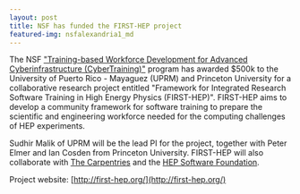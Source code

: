 ```yaml
---
layout: post
title: NSF has funded the FIRST-HEP project
featured-img: nsfalexandria1_md
---
```


The NSF ["Training-based Workforce Development for Advanced Cyberinfrastructure  (CyberTraining)"](https://www.nsf.gov/funding/pgm_summ.jsp?pims_id=505342) program has awarded $500k to the University of Puerto Rico - Mayaguez (UPRM) and Princeton University for a collaborative research project entitled "Framework for Integrated Research Software Training in High Energy Physics (FIRST-HEP)". FIRST-HEP aims to develop a community framework for software training to prepare the scientific and engineering workforce needed for the computing challenges of HEP experiments.

Sudhir Malik of UPRM will be the lead PI for the project, together with Peter 
Elmer and Ian Cosden from Princeton University. FIRST-HEP will also collaborate with [The Carpentries](https://carpentries.org/) and the [HEP Software Foundation](https://hepsoftwarefoundation.org/).

Project website: [http://first-hep.org/](http://first-hep.org/)
